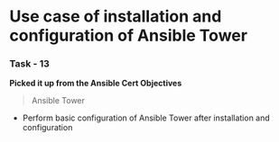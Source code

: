 # Use case of installation and configuration of Ansible Tower

### Task - 13 
**Picked it up from the Ansible Cert Objectives**
> Ansible Tower
- Perform basic configuration of Ansible Tower after installation and configuration
